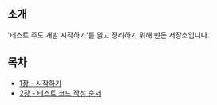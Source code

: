 ## 소개

'테스트 주도 개발 시작하기'를 읽고 정리하기 위해 만든 저장소입니다.

## 목차

* [1장 - 시작하기](https://github.com/backtony/book/blob/master/TDD/Chapter%201%20-%20%EC%8B%9C%EC%9E%91%ED%95%98%EA%B8%B0.md) 
* [2장 - 테스트 코드 작성 순서](https://github.com/backtony/book/blob/master/TDD/Chapter%202%20-%20%ED%85%8C%EC%8A%A4%ED%8A%B8%20%EC%BD%94%EB%93%9C%20%EC%9E%91%EC%84%B1%20%EC%88%9C%EC%84%9C.md) 